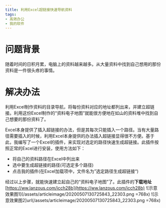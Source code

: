 ```yaml
---
title: 利用Excel超链接快速导航资料
tags: 
- 高效办公
- 我的软件
---
```

# 问题背景
随着时间的日积月累，电脑上的资料越来越多。从大量资料中找到自己想用的那份资料是一件很头疼的事情。
# 解决办法
利用Excel制作资料的目录导航，将每份资料对应的地址都列出来，并建立超链接。利用这份Excel制作的“资料电子地图”就能很方便地在如山的资料堆中找到自己想要的那份资料了。

Excel本身提供了插入超链接的办法，但是其每次只能插入一个路径。当有大量路径需要插入的时候，利用Excel本身提供的办法插入超链接显得很不方便。基于此，我编写了一个Excel的插件，来实现对选定的路径快速生成超链接。此插件按照正常的Excel进行安装，使用方法如下：
- 将自己的资料路径在Excel中列出来
- 选中要生成超链接的路径(可选定多个路径)
- 点击我的插件(在Excel加载项中，文件名为”选定路径生成超链接“)

经过以上步骤，就能快速建立起自己的“资料电子地图”了。此插件的**下载地址**[https://ww.lanzous.com/icch28b](https://ww.lanzous.com/icch28b)
![示意效果图1](/assets/articleimage/20200507130725843_22303.png =768x)
![示意效果图2]url(/assets/articleimage/20200507130725843_22303.png =768x)